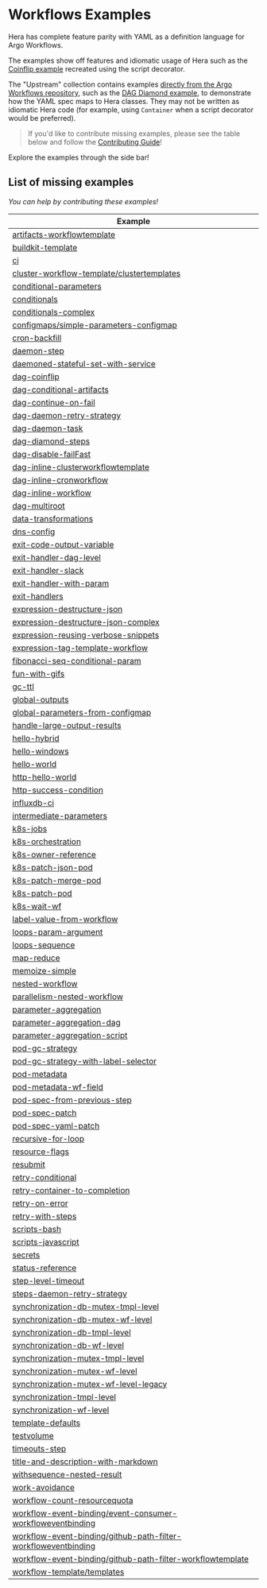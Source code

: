 # Workflows Examples

Hera has complete feature parity with YAML as a definition language for Argo Workflows.

The examples show off features and idiomatic usage of Hera such as the
[Coinflip example](workflows/scripts/coinflip.md) recreated using the script decorator.

The "Upstream" collection contains examples
[directly from the Argo Workflows repository](https://github.com/argoproj/argo-workflows/tree/6e97c7d/examples), such as
the [DAG Diamond example](workflows/upstream/dag_diamond.md), to demonstrate how the YAML spec maps to Hera classes.
They may not be written as idiomatic Hera code (for example, using `Container` when a script decorator would be
preferred).

> If you'd like to contribute missing examples, please see the table below and follow the
> [Contributing Guide](../CONTRIBUTING.md)!

Explore the examples through the side bar!

## List of **missing** examples

*You can help by contributing these examples!*

| Example |
|---------|
| [artifacts-workflowtemplate](https://github.com/argoproj/argo-workflows/blob/main/examples/artifacts-workflowtemplate.yaml) |
| [buildkit-template](https://github.com/argoproj/argo-workflows/blob/main/examples/buildkit-template.yaml) |
| [ci](https://github.com/argoproj/argo-workflows/blob/main/examples/ci.yaml) |
| [cluster-workflow-template/clustertemplates](https://github.com/argoproj/argo-workflows/blob/main/examples/cluster-workflow-template/clustertemplates.yaml) |
| [conditional-parameters](https://github.com/argoproj/argo-workflows/blob/main/examples/conditional-parameters.yaml) |
| [conditionals](https://github.com/argoproj/argo-workflows/blob/main/examples/conditionals.yaml) |
| [conditionals-complex](https://github.com/argoproj/argo-workflows/blob/main/examples/conditionals-complex.yaml) |
| [configmaps/simple-parameters-configmap](https://github.com/argoproj/argo-workflows/blob/main/examples/configmaps/simple-parameters-configmap.yaml) |
| [cron-backfill](https://github.com/argoproj/argo-workflows/blob/main/examples/cron-backfill.yaml) |
| [daemon-step](https://github.com/argoproj/argo-workflows/blob/main/examples/daemon-step.yaml) |
| [daemoned-stateful-set-with-service](https://github.com/argoproj/argo-workflows/blob/main/examples/daemoned-stateful-set-with-service.yaml) |
| [dag-coinflip](https://github.com/argoproj/argo-workflows/blob/main/examples/dag-coinflip.yaml) |
| [dag-conditional-artifacts](https://github.com/argoproj/argo-workflows/blob/main/examples/dag-conditional-artifacts.yaml) |
| [dag-continue-on-fail](https://github.com/argoproj/argo-workflows/blob/main/examples/dag-continue-on-fail.yaml) |
| [dag-daemon-retry-strategy](https://github.com/argoproj/argo-workflows/blob/main/examples/dag-daemon-retry-strategy.yaml) |
| [dag-daemon-task](https://github.com/argoproj/argo-workflows/blob/main/examples/dag-daemon-task.yaml) |
| [dag-diamond-steps](https://github.com/argoproj/argo-workflows/blob/main/examples/dag-diamond-steps.yaml) |
| [dag-disable-failFast](https://github.com/argoproj/argo-workflows/blob/main/examples/dag-disable-failFast.yaml) |
| [dag-inline-clusterworkflowtemplate](https://github.com/argoproj/argo-workflows/blob/main/examples/dag-inline-clusterworkflowtemplate.yaml) |
| [dag-inline-cronworkflow](https://github.com/argoproj/argo-workflows/blob/main/examples/dag-inline-cronworkflow.yaml) |
| [dag-inline-workflow](https://github.com/argoproj/argo-workflows/blob/main/examples/dag-inline-workflow.yaml) |
| [dag-multiroot](https://github.com/argoproj/argo-workflows/blob/main/examples/dag-multiroot.yaml) |
| [data-transformations](https://github.com/argoproj/argo-workflows/blob/main/examples/data-transformations.yaml) |
| [dns-config](https://github.com/argoproj/argo-workflows/blob/main/examples/dns-config.yaml) |
| [exit-code-output-variable](https://github.com/argoproj/argo-workflows/blob/main/examples/exit-code-output-variable.yaml) |
| [exit-handler-dag-level](https://github.com/argoproj/argo-workflows/blob/main/examples/exit-handler-dag-level.yaml) |
| [exit-handler-slack](https://github.com/argoproj/argo-workflows/blob/main/examples/exit-handler-slack.yaml) |
| [exit-handler-with-param](https://github.com/argoproj/argo-workflows/blob/main/examples/exit-handler-with-param.yaml) |
| [exit-handlers](https://github.com/argoproj/argo-workflows/blob/main/examples/exit-handlers.yaml) |
| [expression-destructure-json](https://github.com/argoproj/argo-workflows/blob/main/examples/expression-destructure-json.yaml) |
| [expression-destructure-json-complex](https://github.com/argoproj/argo-workflows/blob/main/examples/expression-destructure-json-complex.yaml) |
| [expression-reusing-verbose-snippets](https://github.com/argoproj/argo-workflows/blob/main/examples/expression-reusing-verbose-snippets.yaml) |
| [expression-tag-template-workflow](https://github.com/argoproj/argo-workflows/blob/main/examples/expression-tag-template-workflow.yaml) |
| [fibonacci-seq-conditional-param](https://github.com/argoproj/argo-workflows/blob/main/examples/fibonacci-seq-conditional-param.yaml) |
| [fun-with-gifs](https://github.com/argoproj/argo-workflows/blob/main/examples/fun-with-gifs.yaml) |
| [gc-ttl](https://github.com/argoproj/argo-workflows/blob/main/examples/gc-ttl.yaml) |
| [global-outputs](https://github.com/argoproj/argo-workflows/blob/main/examples/global-outputs.yaml) |
| [global-parameters-from-configmap](https://github.com/argoproj/argo-workflows/blob/main/examples/global-parameters-from-configmap.yaml) |
| [handle-large-output-results](https://github.com/argoproj/argo-workflows/blob/main/examples/handle-large-output-results.yaml) |
| [hello-hybrid](https://github.com/argoproj/argo-workflows/blob/main/examples/hello-hybrid.yaml) |
| [hello-windows](https://github.com/argoproj/argo-workflows/blob/main/examples/hello-windows.yaml) |
| [hello-world](https://github.com/argoproj/argo-workflows/blob/main/examples/hello-world.yaml) |
| [http-hello-world](https://github.com/argoproj/argo-workflows/blob/main/examples/http-hello-world.yaml) |
| [http-success-condition](https://github.com/argoproj/argo-workflows/blob/main/examples/http-success-condition.yaml) |
| [influxdb-ci](https://github.com/argoproj/argo-workflows/blob/main/examples/influxdb-ci.yaml) |
| [intermediate-parameters](https://github.com/argoproj/argo-workflows/blob/main/examples/intermediate-parameters.yaml) |
| [k8s-jobs](https://github.com/argoproj/argo-workflows/blob/main/examples/k8s-jobs.yaml) |
| [k8s-orchestration](https://github.com/argoproj/argo-workflows/blob/main/examples/k8s-orchestration.yaml) |
| [k8s-owner-reference](https://github.com/argoproj/argo-workflows/blob/main/examples/k8s-owner-reference.yaml) |
| [k8s-patch-json-pod](https://github.com/argoproj/argo-workflows/blob/main/examples/k8s-patch-json-pod.yaml) |
| [k8s-patch-merge-pod](https://github.com/argoproj/argo-workflows/blob/main/examples/k8s-patch-merge-pod.yaml) |
| [k8s-patch-pod](https://github.com/argoproj/argo-workflows/blob/main/examples/k8s-patch-pod.yaml) |
| [k8s-wait-wf](https://github.com/argoproj/argo-workflows/blob/main/examples/k8s-wait-wf.yaml) |
| [label-value-from-workflow](https://github.com/argoproj/argo-workflows/blob/main/examples/label-value-from-workflow.yaml) |
| [loops-param-argument](https://github.com/argoproj/argo-workflows/blob/main/examples/loops-param-argument.yaml) |
| [loops-sequence](https://github.com/argoproj/argo-workflows/blob/main/examples/loops-sequence.yaml) |
| [map-reduce](https://github.com/argoproj/argo-workflows/blob/main/examples/map-reduce.yaml) |
| [memoize-simple](https://github.com/argoproj/argo-workflows/blob/main/examples/memoize-simple.yaml) |
| [nested-workflow](https://github.com/argoproj/argo-workflows/blob/main/examples/nested-workflow.yaml) |
| [parallelism-nested-workflow](https://github.com/argoproj/argo-workflows/blob/main/examples/parallelism-nested-workflow.yaml) |
| [parameter-aggregation](https://github.com/argoproj/argo-workflows/blob/main/examples/parameter-aggregation.yaml) |
| [parameter-aggregation-dag](https://github.com/argoproj/argo-workflows/blob/main/examples/parameter-aggregation-dag.yaml) |
| [parameter-aggregation-script](https://github.com/argoproj/argo-workflows/blob/main/examples/parameter-aggregation-script.yaml) |
| [pod-gc-strategy](https://github.com/argoproj/argo-workflows/blob/main/examples/pod-gc-strategy.yaml) |
| [pod-gc-strategy-with-label-selector](https://github.com/argoproj/argo-workflows/blob/main/examples/pod-gc-strategy-with-label-selector.yaml) |
| [pod-metadata](https://github.com/argoproj/argo-workflows/blob/main/examples/pod-metadata.yaml) |
| [pod-metadata-wf-field](https://github.com/argoproj/argo-workflows/blob/main/examples/pod-metadata-wf-field.yaml) |
| [pod-spec-from-previous-step](https://github.com/argoproj/argo-workflows/blob/main/examples/pod-spec-from-previous-step.yaml) |
| [pod-spec-patch](https://github.com/argoproj/argo-workflows/blob/main/examples/pod-spec-patch.yaml) |
| [pod-spec-yaml-patch](https://github.com/argoproj/argo-workflows/blob/main/examples/pod-spec-yaml-patch.yaml) |
| [recursive-for-loop](https://github.com/argoproj/argo-workflows/blob/main/examples/recursive-for-loop.yaml) |
| [resource-flags](https://github.com/argoproj/argo-workflows/blob/main/examples/resource-flags.yaml) |
| [resubmit](https://github.com/argoproj/argo-workflows/blob/main/examples/resubmit.yaml) |
| [retry-conditional](https://github.com/argoproj/argo-workflows/blob/main/examples/retry-conditional.yaml) |
| [retry-container-to-completion](https://github.com/argoproj/argo-workflows/blob/main/examples/retry-container-to-completion.yaml) |
| [retry-on-error](https://github.com/argoproj/argo-workflows/blob/main/examples/retry-on-error.yaml) |
| [retry-with-steps](https://github.com/argoproj/argo-workflows/blob/main/examples/retry-with-steps.yaml) |
| [scripts-bash](https://github.com/argoproj/argo-workflows/blob/main/examples/scripts-bash.yaml) |
| [scripts-javascript](https://github.com/argoproj/argo-workflows/blob/main/examples/scripts-javascript.yaml) |
| [secrets](https://github.com/argoproj/argo-workflows/blob/main/examples/secrets.yaml) |
| [status-reference](https://github.com/argoproj/argo-workflows/blob/main/examples/status-reference.yaml) |
| [step-level-timeout](https://github.com/argoproj/argo-workflows/blob/main/examples/step-level-timeout.yaml) |
| [steps-daemon-retry-strategy](https://github.com/argoproj/argo-workflows/blob/main/examples/steps-daemon-retry-strategy.yaml) |
| [synchronization-db-mutex-tmpl-level](https://github.com/argoproj/argo-workflows/blob/main/examples/synchronization-db-mutex-tmpl-level.yaml) |
| [synchronization-db-mutex-wf-level](https://github.com/argoproj/argo-workflows/blob/main/examples/synchronization-db-mutex-wf-level.yaml) |
| [synchronization-db-tmpl-level](https://github.com/argoproj/argo-workflows/blob/main/examples/synchronization-db-tmpl-level.yaml) |
| [synchronization-db-wf-level](https://github.com/argoproj/argo-workflows/blob/main/examples/synchronization-db-wf-level.yaml) |
| [synchronization-mutex-tmpl-level](https://github.com/argoproj/argo-workflows/blob/main/examples/synchronization-mutex-tmpl-level.yaml) |
| [synchronization-mutex-wf-level](https://github.com/argoproj/argo-workflows/blob/main/examples/synchronization-mutex-wf-level.yaml) |
| [synchronization-mutex-wf-level-legacy](https://github.com/argoproj/argo-workflows/blob/main/examples/synchronization-mutex-wf-level-legacy.yaml) |
| [synchronization-tmpl-level](https://github.com/argoproj/argo-workflows/blob/main/examples/synchronization-tmpl-level.yaml) |
| [synchronization-wf-level](https://github.com/argoproj/argo-workflows/blob/main/examples/synchronization-wf-level.yaml) |
| [template-defaults](https://github.com/argoproj/argo-workflows/blob/main/examples/template-defaults.yaml) |
| [testvolume](https://github.com/argoproj/argo-workflows/blob/main/examples/testvolume.yaml) |
| [timeouts-step](https://github.com/argoproj/argo-workflows/blob/main/examples/timeouts-step.yaml) |
| [title-and-description-with-markdown](https://github.com/argoproj/argo-workflows/blob/main/examples/title-and-description-with-markdown.yaml) |
| [withsequence-nested-result](https://github.com/argoproj/argo-workflows/blob/main/examples/withsequence-nested-result.yaml) |
| [work-avoidance](https://github.com/argoproj/argo-workflows/blob/main/examples/work-avoidance.yaml) |
| [workflow-count-resourcequota](https://github.com/argoproj/argo-workflows/blob/main/examples/workflow-count-resourcequota.yaml) |
| [workflow-event-binding/event-consumer-workfloweventbinding](https://github.com/argoproj/argo-workflows/blob/main/examples/workflow-event-binding/event-consumer-workfloweventbinding.yaml) |
| [workflow-event-binding/github-path-filter-workfloweventbinding](https://github.com/argoproj/argo-workflows/blob/main/examples/workflow-event-binding/github-path-filter-workfloweventbinding.yaml) |
| [workflow-event-binding/github-path-filter-workflowtemplate](https://github.com/argoproj/argo-workflows/blob/main/examples/workflow-event-binding/github-path-filter-workflowtemplate.yaml) |
| [workflow-template/templates](https://github.com/argoproj/argo-workflows/blob/main/examples/workflow-template/templates.yaml) |
